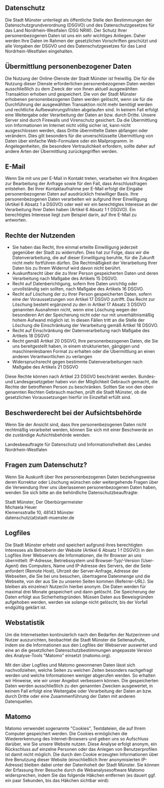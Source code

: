 ## Datenschutz

Die Stadt Münster unterliegt als öffentliche Stelle den Bestimmungen der Datenschutzgrundverordnung (DSGVO) und des Datenschutzgesetzes für das Land Nordrhein-Westfalen (DSG NRW). Der Schutz Ihrer personenbezogenen Daten ist uns ein sehr wichtiges Anliegen. Daher werden Ihre Daten im Rahmen der gesetzlichen Vorschriften geschützt und alle Vorgaben der DSGVO und des Datenschutzgesetzes für das Land Nordrhein-Westfalen eingehalten.

## Übermittlung personenbezogener Daten

Die Nutzung der Online-Dienste der Stadt Münster ist freiwillig. Die für die Nutzung dieser Dienste erforderlichen personenbezogenen Daten werden ausschließlich zu dem Zweck der von Ihnen aktuell ausgewählten Transaktion erhoben und gespeichert. Die von der Stadt Münster erhobenen personenbezogenen Daten werden gelöscht, wenn sie für die Durchführung der ausgewählten Transaktion nicht mehr benötigt werden und rechtliche Aufbewahrungsfristen abgelaufen sind.
In keinem Fall erfolgt eine Weitergabe oder Verarbeitung der Daten an bzw. durch Dritte.
Unsere Server sind durch Firewalls und Virenschutz gesichert.
Da die Übermittlung von Informationen im Internet nicht völlig sicher ist, kann nicht ausgeschlossen werden, dass Dritte übermittelte Daten abfangen oder verändern. Dies gilt besonders für die unverschlüsselte Übermittlung von Daten über einfache Web-Formulare oder ein Mailprogramm. In Angelegenheiten, die besondere Vertraulichkeit erfordern, sollte daher auf andere Arten der Übermittlung zurückgegriffen werden.

## E-Mail

Wenn Sie mit uns per E-Mail in Kontakt treten, verarbeiten wir Ihre Angaben zur Bearbeitung der Anfrage sowie für den Fall, dass Anschlussfragen entstehen. Bei Ihrer Kontaktaufnahme per E-Mail erfolgt die Eingabe personenbezogener Daten auf ausdrücklich freiwilliger Basis. Ihre personenbezogenen Daten verarbeiten wir aufgrund Ihrer Einwilligung (Artikel 6 Absatz 1 a DSGVO) oder weil wir ein berechtigtes Interesse an der Verarbeitung Ihrer Daten haben (Artikel 6 Absatz 1 f DSGVO). Ein berechtigtes Interesse liegt zum Beispiel darin, auf Ihre E-Mail zu antworten.

## Rechte der Nutzenden

- Sie haben das Recht, Ihre einmal erteilte Einwilligung jederzeit gegenüber der Stadt zu widerrufen. Dies hat zur Folge, dass wir die Datenverarbeitung, die auf dieser Einwilligung beruhte, für die Zukunft nicht mehr fortführen dürfen. Die Rechtmäßigkeit der Verarbeitung Ihrer Daten bis zu Ihrem Widerruf wird davon nicht berührt.
- Auskunftsrecht über die zu Ihrer Person gespeicherten Daten und deren Verarbeitung nach Maßgabe des Artikels 15 DSGVO.
- Recht auf Datenberichtigung, sofern Ihre Daten unrichtig oder unvollständig sein sollten, nach Maßgabe des Artikels 16 DSGVO.
- Recht auf Löschung der zu Ihrer Person gespeicherten Daten, sofern eine der Voraussetzungen von Artikel 17 DSGVO zutrifft. Das Recht zur Löschung besteht ergänzend zu den in Artikel 17 Absatz 3 DSGVO genannten Ausnahmen nicht, wenn eine Löschung wegen der besonderen Art der Speicherung nicht oder nur mit unverhältnismäßig hohem Aufwand möglich ist. In diesen Fällen tritt an die Stelle der Löschung die Einschränkung der Verarbeitung gemäß Artikel 18 DSGVO.
- Recht auf Einschränkung der Datenverarbeitung nach Maßgabe des Artikels 18 DSGVO
- Recht gemäß Artikel 20 DSGVO, Ihre personenbezogenen Daten, die Sie uns bereitgestellt haben, in einem strukturierten, gängigen und maschinenlesbaren Format zu erhalten oder die Übermittlung an einen anderen Verantwortlichen zu verlangen
- Widerspruchsrecht gegen bestimmte Datenverarbeitungen nach Maßgabe des Artikels 21 DSGVO

Diese Rechte können nach Artikel 23 DSGVO beschränkt werden. Bundes- und Landesgesetzgeber haben von der Möglichkeit Gebrauch gemacht, die Rechte der betroffenen Person zu beschränken. Sollten Sie von den oben genannten Rechten Gebrauch machen, prüft die Stadt Münster, ob die gesetzlichen Voraussetzungen hierfür im Einzelfall erfüllt sind.

## Beschwerderecht bei der Aufsichtsbehörde

Wenn Sie der Ansicht sind, dass Ihre personenbezogenen Daten nicht rechtmäßig verarbeitet werden, können Sie sich mit einer Beschwerde an die zuständige Aufsichtsbehörde wenden:

Landesbeauftragte für Datenschutz und Informationsfreiheit des Landes Nordrhein-Westfalen

## Fragen zum Datenschutz?

Wenn Sie Auskunft über Ihre personenbezogenen Daten beziehungsweise deren Korrektur oder Löschung wünschen oder weitergehende Fragen über die Verwendung Ihrer uns überlassenen personenbezogenen Daten haben, wenden Sie sich bitte an die behördliche Datenschutzbeauftragte:

Stadt Münster, Der Oberbürgermeister\
Michaela Heuer\
Klemensstraße 10, 48143 Münster\
datenschutz(at)stadt-muenster.de

## Logfiles

Die Stadt Münster erhebt und speichert aufgrund ihres berechtigten Interesses als Betreiberin der Website (Artikel 6 Absatz 1 f DSGVO) in den Logfiles ihrer Webservers die Informationen, die Ihr Browser an uns übermittelt: IP-Adresse, Betriebssystem und Browser-Typ/-Version (User-Agent) des Computers, Name und IP-Adresse des Servers, der die Seite anfordert (Remote Host), Uhrzeit der Server-Anfrage, Adresse der Webseiten, die Sie bei uns besuchen, übertragene Datenmenge und die Webseite, von der aus Sie zu unseren Seiten kommen (Referrer-URL). Sie bleiben als einzelne/r Nutzer/in hierbei anonym.
Die Daten werden für maximal drei Monate gespeichert und dann gelöscht. Die Speicherung der Daten erfolgt aus Sicherheitsgründen. Müssen Daten aus Beweisgründen aufgehoben werden, werden sie solange nicht gelöscht, bis der Vorfall endgültig geklärt ist.

## Webstatistik

Um die Internetseiten kontinuierlich nach den Bedarfen der Nutzerinnen und Nutzer auszurichten, beobachtet die Stadt Münster die Seitenaufrufe, indem sie die Informationen aus den Logfiles der Webserver auswertet und eine an die gesetzlichen Datenschutzbestimmungen angepasste Version des Analyse-Tools "Matomo" einsetzt (matomo.org).

Mit den über Logfiles und Matomo gewonnenen Daten lässt sich nachvollziehen, welche Seiten zu welchen Zeiten besonders nachgefragt werden und welche Informationen weniger abgerufen werden. So erhalten wir Hinweise, wie wir unser Angebot verbessern können.
Die gespeicherten Daten werden ausschließlich zu den genannten Zwecken ausgewertet, in keinem Fall erfolgt eine Weitergabe oder Verarbeitung der Daten an bzw. durch Dritte oder eine Zusammenführung der Daten mit anderen Datenquellen.

## Matomo

Matomo verwendet sogenannte "Cookies", Textdateien, die auf Ihrem Computer gespeichert werden. Die Cookies ermöglichen die Wiedererkennung des Internet-Browsers und geben uns so Aufschluss darüber, wie Sie unsere Website nutzen. Diese Analyse erfolgt anonym, ein Rückschluss auf einzelne Personen oder das Anlegen von Benutzerprofilen ist damit nicht möglich.
Die durch den Cookie erzeugten Informationen über Ihre Benutzung dieser Website (einschließlich Ihrer anonymisierten IP-Adresse) bleiben dabei unter der Datenhoheit der Stadt Münster.
Sie können der Erfassung Ihrer Besuche durch die Webanalysesoftware Matomo widersprechen, indem Sie das folgende Häkchen entfernen (es dauert ggf. ein paar Sekunden, bis das Häkchen sichtbar wird):

